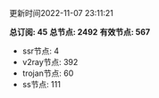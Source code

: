更新时间2022-11-07 23:11:21

**总订阅: 45**
**总节点: 2492**
**有效节点: 567**
- ssr节点: 4
- v2ray节点: 392
- trojan节点: 60
- ss节点: 111
